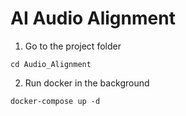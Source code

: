 # AI Audio Alignment
1. Go to the project folder
```
cd Audio_Alignment
```

2. Run docker in the background
```
docker-compose up -d
```

